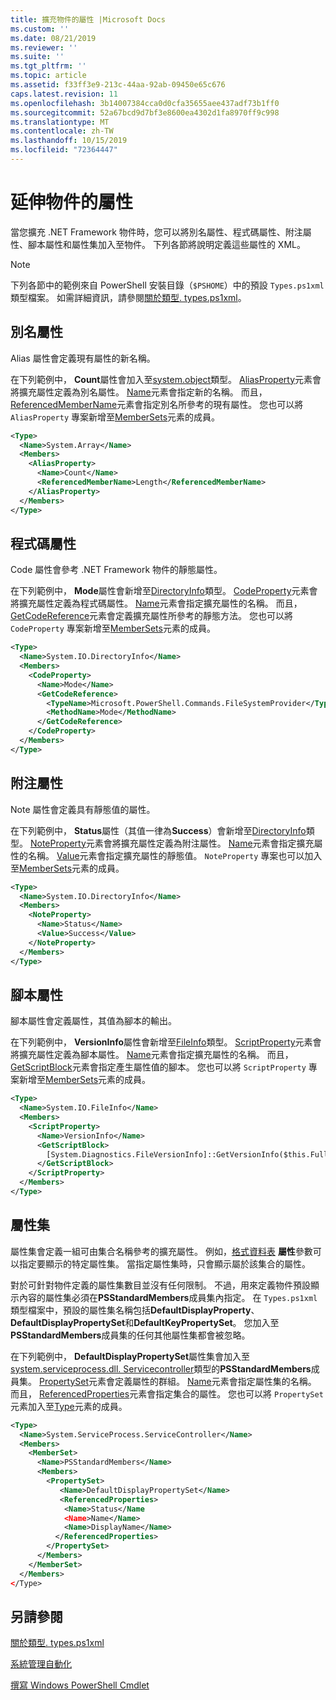 ```yaml
---
title: 擴充物件的屬性 |Microsoft Docs
ms.custom: ''
ms.date: 08/21/2019
ms.reviewer: ''
ms.suite: ''
ms.tgt_pltfrm: ''
ms.topic: article
ms.assetid: f33ff3e9-213c-44aa-92ab-09450e65c676
caps.latest.revision: 11
ms.openlocfilehash: 3b14007384cca0d0cfa35655aee437adf73b1ff0
ms.sourcegitcommit: 52a67bcd9d7bf3e8600ea4302d1fa8970ff9c998
ms.translationtype: MT
ms.contentlocale: zh-TW
ms.lasthandoff: 10/15/2019
ms.locfileid: "72364447"
---
```

# <a name="extending-properties-for-objects"></a>延伸物件的屬性

當您擴充 .NET Framework 物件時，您可以將別名屬性、程式碼屬性、附注屬性、腳本屬性和屬性集加入至物件。 下列各節將說明定義這些屬性的 XML。

> [!NOTE]
> 下列各節中的範例來自 PowerShell 安裝目錄（`$PSHOME`）中的預設 `Types.ps1xml` 類型檔案。 如需詳細資訊，請參閱[關於類型. types.ps1xml](/powershell/module/microsoft.powershell.core/about/about_types.ps1xml)。

## <a name="alias-properties"></a>別名屬性

Alias 屬性會定義現有屬性的新名稱。

在下列範例中， **Count**屬性會加入至[system.object](/dotnet/api/System.Array)類型。 [AliasProperty](/dotnet/api/system.management.automation.psaliasproperty)元素會將擴充屬性定義為別名屬性。 [Name](/dotnet/api/system.management.automation.psmemberinfo.name)元素會指定新的名稱。 而且， [ReferencedMemberName](/dotnet/api/system.management.automation.psaliasproperty.referencedmembername)元素會指定別名所參考的現有屬性。 您也可以將 `AliasProperty` 專案新增至[MemberSets](/dotnet/api/system.management.automation.psmemberset)元素的成員。

```xml
<Type>
  <Name>System.Array</Name>
  <Members>
    <AliasProperty>
      <Name>Count</Name>
      <ReferencedMemberName>Length</ReferencedMemberName>
    </AliasProperty>
  </Members>
</Type>
```

## <a name="code-properties"></a>程式碼屬性

Code 屬性會參考 .NET Framework 物件的靜態屬性。

在下列範例中， **Mode**屬性會新增至[DirectoryInfo](/dotnet/api/System.IO.DirectoryInfo)類型。 [CodeProperty](/dotnet/api/system.management.automation.pscodeproperty)元素會將擴充屬性定義為程式碼屬性。 [Name](/dotnet/api/system.management.automation.psmemberinfo.name)元素會指定擴充屬性的名稱。 而且， [GetCodeReference](/dotnet/api/system.management.automation.pscodeproperty.gettercodereference)元素會定義擴充屬性所參考的靜態方法。 您也可以將 `CodeProperty` 專案新增至[MemberSets](/dotnet/api/system.management.automation.psmemberset)元素的成員。

```xml
<Type>
  <Name>System.IO.DirectoryInfo</Name>
  <Members>
    <CodeProperty>
      <Name>Mode</Name>
      <GetCodeReference>
        <TypeName>Microsoft.PowerShell.Commands.FileSystemProvider</TypeName>
        <MethodName>Mode</MethodName>
      </GetCodeReference>
    </CodeProperty>
  </Members>
</Type>
```

## <a name="note-properties"></a>附注屬性

Note 屬性會定義具有靜態值的屬性。

在下列範例中， **Status**屬性（其值一律為**Success**）會新增至[DirectoryInfo](/dotnet/api/System.IO.DirectoryInfo)類型。 [NoteProperty](/dotnet/api/system.management.automation.psnoteproperty)元素會將擴充屬性定義為附注屬性。 [Name](/dotnet/api/system.management.automation.psmemberinfo.name)元素會指定擴充屬性的名稱。 [Value](/dotnet/api/system.management.automation.psnoteproperty.value)元素會指定擴充屬性的靜態值。 `NoteProperty` 專案也可以加入至[MemberSets](/dotnet/api/system.management.automation.psmemberset)元素的成員。

```xml
<Type>
  <Name>System.IO.DirectoryInfo</Name>
  <Members>
    <NoteProperty>
      <Name>Status</Name>
      <Value>Success</Value>
    </NoteProperty>
  </Members>
</Type>
```

## <a name="script-properties"></a>腳本屬性

腳本屬性會定義屬性，其值為腳本的輸出。

在下列範例中， **VersionInfo**屬性會新增至[FileInfo](/dotnet/api/System.IO.FileInfo)類型。 [ScriptProperty](/dotnet/api/system.management.automation.psscriptproperty)元素會將擴充屬性定義為腳本屬性。 [Name](/dotnet/api/system.management.automation.psmemberinfo.name)元素會指定擴充屬性的名稱。 而且， [GetScriptBlock](/dotnet/api/system.management.automation.psscriptproperty.getterscript)元素會指定產生屬性值的腳本。 您也可以將 `ScriptProperty` 專案新增至[MemberSets](/dotnet/api/system.management.automation.psmemberset)元素的成員。

```xml
<Type>
  <Name>System.IO.FileInfo</Name>
  <Members>
    <ScriptProperty>
      <Name>VersionInfo</Name>
      <GetScriptBlock>
        [System.Diagnostics.FileVersionInfo]::GetVersionInfo($this.FullName)
      </GetScriptBlock>
    </ScriptProperty>
  </Members>
</Type>
```

## <a name="property-sets"></a>屬性集

屬性集會定義一組可由集合名稱參考的擴充屬性。
例如，[格式資料表](/powershell/module/Microsoft.PowerShell.Utility/Format-Table)
**屬性**參數可以指定要顯示的特定屬性集。 當指定屬性集時，只會顯示屬於該集合的屬性。

對於可針對物件定義的屬性集數目並沒有任何限制。 不過，用來定義物件預設顯示內容的屬性集必須在**PSStandardMembers**成員集內指定。 在 `Types.ps1xml` 類型檔案中，預設的屬性集名稱包括**DefaultDisplayProperty**、 **DefaultDisplayPropertySet**和**DefaultKeyPropertySet**。 您加入至**PSStandardMembers**成員集的任何其他屬性集都會被忽略。

在下列範例中， **DefaultDisplayPropertySet**屬性集會加入至[system.serviceprocess.dll. Servicecontroller](/dotnet/api/System.ServiceProcess.ServiceController)類型的**PSStandardMembers**成員集。 [PropertySet](/dotnet/api/system.management.automation.pspropertyset)元素會定義屬性的群組。 [Name](/dotnet/api/system.management.automation.psmemberinfo.name)元素會指定屬性集的名稱。 而且， [ReferencedProperties](/dotnet/api/system.management.automation.pspropertyset.referencedpropertynames)元素會指定集合的屬性。 您也可以將 `PropertySet` 元素加入至[Type](/dotnet/api/system.management.automation.pstypename)元素的成員。

```xml
<Type>
  <Name>System.ServiceProcess.ServiceController</Name>
  <Members>
    <MemberSet>
      <Name>PSStandardMembers</Name>
      <Members>
        <PropertySet>
           <Name>DefaultDisplayPropertySet</Name>
           <ReferencedProperties>
            <Name>Status</Name
            <Name>Name</Name>
            <Name>DisplayName</Name>
          </ReferencedProperties>
        </PropertySet>
      </Members>
    </MemberSet>
  </Members>
</Type>
```

## <a name="see-also"></a>另請參閱

[關於類型. types.ps1xml](/powershell/module/microsoft.powershell.core/about/about_types.ps1xml)

[系統管理自動化](/dotnet/api/System.Management.Automation)

[撰寫 Windows PowerShell Cmdlet](./writing-a-windows-powershell-cmdlet.md)
